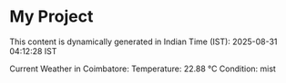 # My Project

This content is dynamically generated in Indian Time (IST): 2025-08-31 04:12:28 IST


Current Weather in Coimbatore:
Temperature: 22.88 °C
Condition: mist
